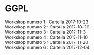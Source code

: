 # GGPL

Workshop numero 1 : Cartella 2017-10-23 <br/>
Workshop numero 2 : Cartella 2017-10-30 <br/>
Workshop numero 3 : Cartella 2017-11-3  <br/>
Workshop numero 4 : Cartella 2017-11-10 <br/>
Workshop numero 5 : Cartella 2017-11-20 <br/>
Workshop numero 6 : Cartella 2017-12-04 <br/>
